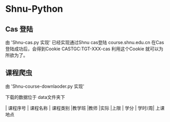 # Shnu-Python
## Cas 登陆
由 'Shnu-cas.py 实现'
已经实现通过Shnu cas登陆 course.shnu.edu.cn
在Cas登陆成功后，会得到Cookie CASTGC:TGT-XXX-cas
利用这个Cookie 就可以为所欲为了。


## 课程爬虫
由 'Shnu-course-downlaoder.py 实现'

下载的数据位于 data文件夹下

| 课程序号 | 课程名称 | 课程类别 |教学班 |教师 |实际 |上限 | 学分 | 学时/周| 上课地点
